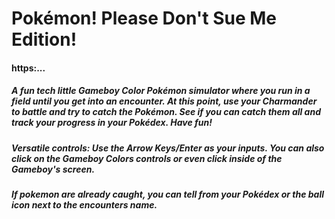 # Pokémon! Please Don't Sue Me Edition!

#### https:...
#####  A fun tech little Gameboy Color Pokémon simulator where you run in a field until you get into an encounter. At this point, use your Charmander to battle and try to catch the Pokémon. See if you can catch them all and track your progress in your Pokédex. Have fun!

##### Versatile controls: Use the Arrow Keys/Enter as your inputs. You can also click on the Gameboy Colors controls or even click inside of the Gameboy's screen. 

##### If pokemon are already caught, you can tell from your Pokédex or the ball icon next to the encounters name.